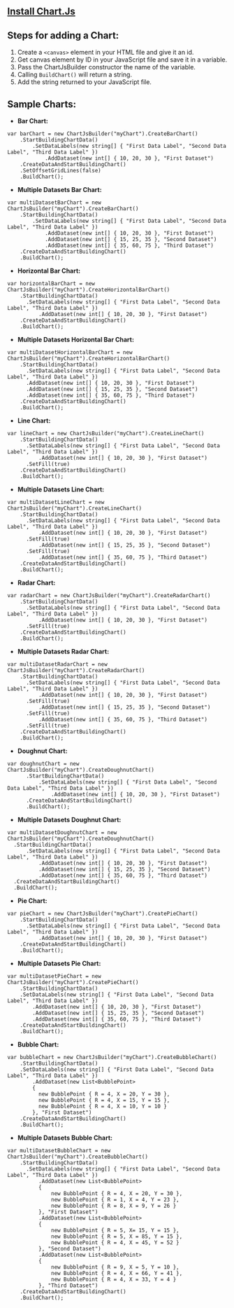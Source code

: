 ## [Install Chart.Js](http://www.chartjs.org/docs/latest/getting-started/installation.html)

## Steps for adding a Chart:
1. Create a `<canvas>` element in your HTML file and give it an id.
2. Get canvas element by ID in your JavaScript file and save it in a variable.
3. Pass the ChartJsBuilder constructor the name of the variable.
4. Calling `BuildChart()` will return a string.
5. Add the string returned to your JavaScript file.

## Sample Charts: 
   - **Bar Chart:** 
  ```
  var barChart = new ChartJsBuilder("myChart").CreateBarChart()
	  .StartBuildingChartData()
		  .SetDataLabels(new string[] { "First Data Label", "Second Data Label", "Third Data Label" })
			  .AddDataset(new int[] { 10, 20, 30 }, "First Dataset")
	  .CreateDataAndStartBuildingChart()
	  .SetOffsetGridLines(false)
	  .BuildChart();
  ```        
  - **Multiple Datasets Bar Chart:** 
  ```
  var multiDatasetBarChart = new ChartJsBuilder("myChart").CreateBarChart()
      .StartBuildingChartData() 
          .SetDataLabels(new string[] { "First Data Label", "Second Data Label", "Third Data Label" }) 
              .AddDataset(new int[] { 10, 20, 30 }, "First Dataset")
              .AddDataset(new int[] { 15, 25, 35 }, "Second Dataset")
              .AddDataset(new int[] { 35, 60, 75 }, "Third Dataset")
      .CreateDataAndStartBuildingChart()
      .BuildChart();
  ```
  - **Horizontal Bar Chart:**
```
var horizontalBarChart = new ChartJsBuilder("myChart").CreateHorizontalBarChart()
	.StartBuildingChartData()
	  .SetDataLabels(new string[] { "First Data Label", "Second Data Label", "Third Data Label" })
		  .AddDataset(new int[] { 10, 20, 30 }, "First Dataset")
	.CreateDataAndStartBuildingChart()
	.BuildChart();
```

  - **Multiple Datasets Horizontal Bar Chart:** 
```
var multiDatasetHorizontalBarChart = new ChartJsBuilder("myChart").CreateHorizontalBarChart()
	.StartBuildingChartData()
	  .SetDataLabels(new string[] { "First Data Label", "Second Data Label", "Third Data Label" })
	  .AddDataset(new int[] { 10, 20, 30 }, "First Dataset")
	  .AddDataset(new int[] { 15, 25, 35 }, "Second Dataset")
	  .AddDataset(new int[] { 35, 60, 75 }, "Third Dataset")
	.CreateDataAndStartBuildingChart()
	.BuildChart();
```

  - **Line Chart:** 
```
var lineChart = new ChartJsBuilder("myChart").CreateLineChart()
	.StartBuildingChartData()
	  .SetDataLabels(new string[] { "First Data Label", "Second Data Label", "Third Data Label" })
		  .AddDataset(new int[] { 10, 20, 30 }, "First Dataset")
	  .SetFill(true)
	.CreateDataAndStartBuildingChart()
	.BuildChart();
```
          
  - **Multiple Datasets Line Chart:**
```
var multiDatasetLineChart = new ChartJsBuilder("myChart").CreateLineChart()
	.StartBuildingChartData()
	  .SetDataLabels(new string[] { "First Data Label", "Second Data Label", "Third Data Label" })
		  .AddDataset(new int[] { 10, 20, 30 }, "First Dataset")
	  .SetFill(true)
		  .AddDataset(new int[] { 15, 25, 35 }, "Second Dataset")
	  .SetFill(true)
		  .AddDataset(new int[] { 35, 60, 75 }, "Third Dataset")
	.CreateDataAndStartBuildingChart()
	.BuildChart();
```

  - **Radar Chart:**
```
var radarChart = new ChartJsBuilder("myChart").CreateRadarChart()
	.StartBuildingChartData()
	  .SetDataLabels(new string[] { "First Data Label", "Second Data Label", "Third Data Label" })
		  .AddDataset(new int[] { 10, 20, 30 }, "First Dataset")
	  .SetFill(true)
	.CreateDataAndStartBuildingChart()
	.BuildChart();
```

  - **Multiple Datasets Radar Chart:** 
```
var multiDatasetRadarChart = new ChartJsBuilder("myChart").CreateRadarChart()
	.StartBuildingChartData()
	  .SetDataLabels(new string[] { "First Data Label", "Second Data Label", "Third Data Label" })
		  .AddDataset(new int[] { 10, 20, 30 }, "First Dataset")
	  .SetFill(true)
		  .AddDataset(new int[] { 15, 25, 35 }, "Second Dataset")
	  .SetFill(true)
		  .AddDataset(new int[] { 35, 60, 75 }, "Third Dataset")
	  .SetFill(true)
	.CreateDataAndStartBuildingChart()
	.BuildChart();
```

  - **Doughnut Chart:** 
```
var doughnutChart = new ChartJsBuilder("myChart").CreateDoughnutChart()
      .StartBuildingChartData()
          .SetDataLabels(new string[] { "First Data Label", "Second Data Label", "Third Data Label" })
              .AddDataset(new int[] { 10, 20, 30 }, "First Dataset")
      .CreateDataAndStartBuildingChart()
      .BuildChart();
```

  - **Multiple Datasets Doughnut Chart:** 
```
var multiDatasetDoughnutChart = new ChartJsBuilder("myChart").CreateDoughnutChart()
  .StartBuildingChartData()
	  .SetDataLabels(new string[] { "First Data Label", "Second Data Label", "Third Data Label" })
		  .AddDataset(new int[] { 10, 20, 30 }, "First Dataset")
		  .AddDataset(new int[] { 15, 25, 35 }, "Second Dataset")
		  .AddDataset(new int[] { 35, 60, 75 }, "Third Dataset")
  .CreateDataAndStartBuildingChart()
  .BuildChart();
```
  - **Pie Chart:** 
```
var pieChart = new ChartJsBuilder("myChart").CreatePieChart()
	.StartBuildingChartData()
	  .SetDataLabels(new string[] { "First Data Label", "Second Data Label", "Third Data Label" })
		  .AddDataset(new int[] { 10, 20, 30 }, "First Dataset")
	.CreateDataAndStartBuildingChart()
	.BuildChart();
```
      
  - **Multiple Datasets Pie Chart:** 
  
```
var multiDatasetPieChart = new ChartJsBuilder("myChart").CreatePieChart()
	.StartBuildingChartData()
	.SetDataLabels(new string[] { "First Data Label", "Second Data Label", "Third Data Label" })
		.AddDataset(new int[] { 10, 20, 30 }, "First Dataset")
		.AddDataset(new int[] { 15, 25, 35 }, "Second Dataset")
		.AddDataset(new int[] { 35, 60, 75 }, "Third Dataset")
	.CreateDataAndStartBuildingChart()
	.BuildChart();
```


  - **Bubble Chart:** 
```
var bubbleChart = new ChartJsBuilder("myChart").CreateBubbleChart()
	.StartBuildingChartData()
	.SetDataLabels(new string[] { "First Data Label", "Second Data Label", "Third Data Label" })
		.AddDataset(new List<BubblePoint>
		{
		  new BubblePoint { R = 4, X = 20, Y = 30 },
		  new BubblePoint { R = 4, X = 15, Y = 15 },
		  new BubblePoint { R = 4, X = 10, Y = 10 }
		}, "First Dataset")
	.CreateDataAndStartBuildingChart()
	.BuildChart();
```

  - **Multiple Datasets Bubble Chart:** 
```	
var multiDatasetBubbleChart = new ChartJsBuilder("myChart").CreateBubbleChart()
	.StartBuildingChartData()
	  .SetDataLabels(new string[] { "First Data Label", "Second Data Label", "Third Data Label" })
		  .AddDataset(new List<BubblePoint>
		  {
			  new BubblePoint { R = 4, X = 20, Y = 30 },
			  new BubblePoint { R = 1, X = 4, Y = 23 },
			  new BubblePoint { R = 8, X = 9, Y = 26 }
		  }, "First Dataset")
		  .AddDataset(new List<BubblePoint>
		  {
			  new BubblePoint { R = 5, X= 15, Y = 15 },
			  new BubblePoint { R = 5, X = 85, Y = 15 },
			  new BubblePoint { R = 4, X = 45, Y = 52 }
		  }, "Second Dataset")
		  .AddDataset(new List<BubblePoint>
		  {
			  new BubblePoint { R = 9, X = 5, Y = 10 },
			  new BubblePoint { R = 4, X = 66, Y = 41 },
			  new BubblePoint { R = 4, X = 33, Y = 4 }
		  }, "Third Dataset")
	.CreateDataAndStartBuildingChart()
	.BuildChart();
```
